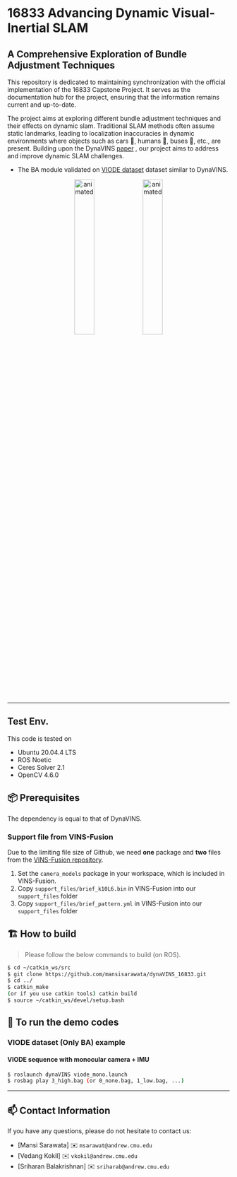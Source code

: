 # 16833 Advancing Dynamic Visual-Inertial SLAM
## A Comprehensive Exploration of Bundle Adjustment Techniques

This repository is dedicated to maintaining synchronization with the official implementation of the 16833 Capstone Project. It serves as the documentation hub for the project, ensuring that the information remains current and up-to-date.

The project aims at exploring different bundle adjustment techniques and their effects on dynamic slam. Traditional SLAM methods often assume static landmarks, leading to localization inaccuracies in dynamic environments where objects such as cars :car:, humans :runner:, buses :bus:, etc., are present. Building upon the DynaVINS [paper][arXivlink] , our project aims to address and improve dynamic SLAM challenges.

* The BA module validated on [VIODE dataset][VIODElink] dataset similar to DynaVINS.

<p align="center"><img src=readme_resource/city_main.gif alt="animated" width="30%"/>  <img src=readme_resource/parking_main.gif alt="animated" width="30%"/></p>

--- 

## Test Env.

This code is tested on

* Ubuntu 20.04.4 LTS
* ROS Noetic
* Ceres Solver 2.1
* OpenCV 4.6.0

## :package: Prerequisites

The dependency is equal to that of DynaVINS.

### **Support file from VINS-Fusion**

Due to the limiting file size of Github, we need **one** package and **two** files from the [VINS-Fusion repository](https://github.com/HKUST-Aerial-Robotics/VINS-Fusion/tree/master/support_files).

1. Set the `camera_models` package in your workspace, which is included in VINS-Fusion.
2. Copy `support_files/brief_k10L6.bin` in VINS-Fusion into our `support_files` folder 
3. Copy `support_files/brief_pattern.yml` in VINS-Fusion into our `support_files` folder

## :building_construction: How to build

> Please follow the below commands to build (on ROS).

``` bash
$ cd ~/catkin_ws/src 
$ git clone https://github.com/mansisarawata/dynaVINS_16833.git
$ cd ../
$ catkin_make  
(or if you use catkin tools) catkin build
$ source ~/catkin_ws/devel/setup.bash
```

## :runner: To run the demo codes

### VIODE dataset (Only BA) example

#### **VIODE sequence with monocular camera + IMU**

``` bash
$ roslaunch dynaVINS viode_mono.launch
$ rosbag play 3_high.bag (or 0_none.bag, 1_low.bag, ...)
```

---

## :mailbox: Contact Information

If you have any questions, please do not hesitate to contact us:

* [Mansi Sarawata] :envelope: `msarawat@andrew.cmu.edu`
* [Vedang Kokil] :envelope: `vkokil@andrew.cmu.edu`
* [Sriharan Balakrishnan] :envelope: `sriharab@andrew.cmu.edu`


[arXivlink]: https://arxiv.org/abs/2208.11500
[VIODElink]: https://github.com/kminoda/VIODE